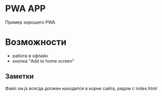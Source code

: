 # PWA APP

Пример хорошего PWA


# Возможности
- работа в офлайн
- кнопка "Add to home screen"



## Заметки
Файл sw.js всегда должен находится в корне сайта, рядом с index.html
